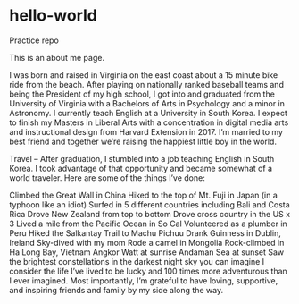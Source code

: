 # hello-world
Practice repo

This is an about me page.

I was born and raised in Virginia on the east coast about a 15 minute bike ride from the beach. After playing on nationally ranked baseball teams and being the President of my high school, I got into and graduated from the University of Virginia with a Bachelors of Arts in Psychology and a minor in Astronomy. I currently teach English at a University in South Korea. I expect to finish my Masters in Liberal Arts with a concentration in digital media arts and instructional design from Harvard Extension in 2017. I’m married to my best friend and together we’re raising the happiest little boy in the world.

Travel – After graduation, I stumbled into a job teaching English in South Korea. I took advantage of that opportunity and became somewhat of a world traveler. Here are some of the things I’ve done:

Climbed the Great Wall in China
Hiked to the top of Mt. Fuji in Japan (in a typhoon like an idiot)
Surfed in 5 different countries including Bali and Costa Rica
Drove New Zealand from top to bottom
Drove cross country in the US x 3
Lived a mile from the Pacific Ocean in So Cal
Volunteered as a plumber in Peru
Hiked the Salkantay Trail to Machu Pichuu
Drank Guinness in Dublin, Ireland
Sky-dived with my mom
Rode a camel in Mongolia
Rock-climbed in Ha Long Bay, Vietnam
Angkor Watt at sunrise
Andaman Sea at sunset
Saw the brightest constellations in the darkest night sky you can imagine
I consider the life I’ve lived to be lucky and 100 times more adventurous than I ever imagined. Most importantly, I’m grateful to have loving, supportive, and inspiring friends and family by my side along the way.
